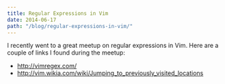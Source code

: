 ```yaml
---
title: Regular Expressions in Vim
date: 2014-06-17
path: "/blog/regular-expressions-in-vim/"
---
```


I recently went to a great meetup on regular expressions in Vim. Here are a couple of links I found during the meetup:

* http://vimregex.com/
* http://vim.wikia.com/wiki/Jumping_to_previously_visited_locations
